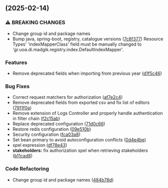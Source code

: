 ##  (2025-02-14)

### ⚠ BREAKING CHANGES

* Change group id and package names
* Bump java, spring-boot, registry, catalogue versions ([7c8f377](https://github.com/madgeek-arc/eosc-observatory/commit/7c8f3775216468144fde578817b9419307ad74a7))
  Resource Types' 'indexMapperClass' field must be manually changed to 'gr.uoa.di.madgik.registry.index.DefaultIndexMapper'.

### Features

* Remove deprecated fields when importing from previous year ([d1f5c46](https://github.com/madgeek-arc/eosc-observatory/commit/d1f5c466b270e4c87f512f4e50ae783673fea5e2))

### Bug Fixes

* Correct request matchers for authorization ([af7e2c4](https://github.com/madgeek-arc/eosc-observatory/commit/af7e2c45587ba3c0f32147d97eea3aa80ccb27a3))
* Remove deprecated fields from exported csv and fix list of editors ([7911f0a](https://github.com/madgeek-arc/eosc-observatory/commit/7911f0a70bc12d8710105254c773b1dbf187dc4b))
* Remove extension of Logs Controller and properly handle authentication in filter chain ([f2c15ab](https://github.com/madgeek-arc/eosc-observatory/commit/f2c15ab47f07a787bb98326f119b8808830ac5d9))
* Replace deprecated configuration ([71d0c66](https://github.com/madgeek-arc/eosc-observatory/commit/71d0c663bf51fe4d93428ff0cb983034111efa0e))
* Restore redis configuration ([09e510b](https://github.com/madgeek-arc/eosc-observatory/commit/09e510b9edabb9ef44ca89acdd54b9b444630c09))
* Security configuration ([fca03a8](https://github.com/madgeek-arc/eosc-observatory/commit/fca03a87f7c3c610e7394eee020bde8d2bc90b11))
* Set bean primary to avoid autoconfiguration conflicts ([0d4e4be](https://github.com/madgeek-arc/eosc-observatory/commit/0d4e4be07fec0716bebc229bb20d113fbd0c7eb8))
* spel expression ([df78e43](https://github.com/madgeek-arc/eosc-observatory/commit/df78e43c493133d2d0c486fa0d2672cf54640099))
* **stakeholders:** fix authorization spel when retrieving stakeholders ([b11cad8](https://github.com/madgeek-arc/eosc-observatory/commit/b11cad805423a284f6b147b6b22ecece95f31c60))

### Code Refactoring

* Change group id and package names ([484b78d](https://github.com/madgeek-arc/eosc-observatory/commit/484b78de1290c1656e2c572c5c54bb15e244a53a))
